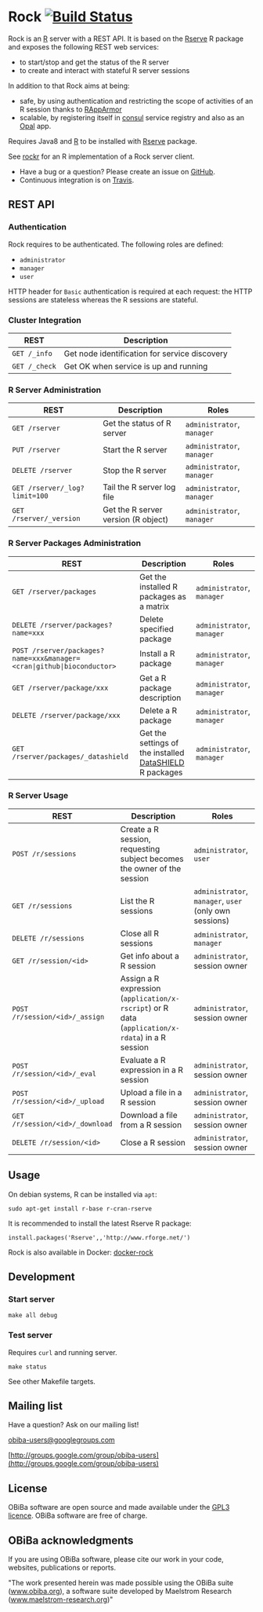 # Rock [![Build Status](https://travis-ci.com/obiba/rock.svg?branch=master)](https://travis-ci.com/obiba/rock)

Rock is an [R](http://www.r-project.org/) server with a REST API. It is based on the [Rserve](http://rforge.net/Rserve/) R package and exposes the following REST web services:

* to start/stop and get the status of the R server
* to create and interact with stateful R server sessions

In addition to that Rock aims at being:

* safe, by using authentication and restricting the scope of activities of an R session thanks to [RAppArmor](https://cran.r-project.org/package=RAppArmor)
* scalable, by registering itself in [consul](https://www.consul.io/) service registry and also as an [Opal](https://github.com/obiba/opal) app.

Requires Java8 and [R](http://www.r-project.org/) to be installed with [Rserve](http://rforge.net/Rserve/) package.

See [rockr](https://github.com/obiba/rockr) for an R implementation of a Rock server client.

* Have a bug or a question? Please create an issue on [GitHub](https://github.com/obiba/rock/issues).
* Continuous integration is on [Travis](https://travis-ci.com/obiba/rock).

## REST API

### Authentication

Rock requires to be authenticated. The following roles are defined:

* `administrator`
* `manager`
* `user`

HTTP header for `Basic` authentication is required at each request: the HTTP sessions are stateless whereas the R sessions 
are stateful.

### Cluster Integration

| REST             | Description
| ---------------- | --------------------------
| `GET /_info`     | Get node identification for service discovery
| `GET /_check`    | Get OK when service is up and running

### R Server Administration

| REST             | Description                | Roles
| ---------------- | -------------------------- | -------
| `GET /rserver`   | Get the status of R server | `administrator`, `manager`
| `PUT /rserver`   | Start the R server         | `administrator`, `manager`
| `DELETE /rserver`| Stop the R server          | `administrator`, `manager`
| `GET /rserver/_log?limit=100`   | Tail the R server log file          | `administrator`, `manager`
| `GET /rserver/_version`         | Get the R server version (R object) | `administrator`, `manager`

### R Server Packages Administration

| REST             | Description                | Roles
| ---------------- | -------------------------- | -------
| `GET /rserver/packages`               | Get the installed R packages as a matrix | `administrator`, `manager`
| `DELETE /rserver/packages?name=xxx`   | Delete specified package                | `administrator`, `manager`
| `POST /rserver/packages?name=xxx&manager=<cran\|github\|bioconductor>` | Install a R package | `administrator`, `manager`
| `GET /rserver/package/xxx`            | Get a R package description              | `administrator`, `manager`
| `DELETE /rserver/package/xxx`         | Delete a R package                       | `administrator`, `manager`
| `GET /rserver/packages/_datashield`   | Get the settings of the installed [DataSHIELD](https://www.datashield.ac.uk/) R packages | `administrator`, `manager`

### R Server Usage

| REST             | Description                | Roles
| ---------------- | -------------------------- | -----------------
| `POST /r/sessions`             | Create a R session, requesting subject becomes the owner of the session | `administrator`, `user`
| `GET /r/sessions`              | List the R sessions                    | `administrator`, `manager`, `user` (only own sessions)
| `DELETE /r/sessions`           | Close all R sessions                   | `administrator`, `manager`
| `GET /r/session/<id>`          | Get info about a R session             | `administrator`, session owner
| `POST /r/session/<id>/_assign` | Assign a R expression (`application/x-rscript`) or R data (`application/x-rdata`) in a R session | `administrator`, session owner
| `POST /r/session/<id>/_eval`   | Evaluate a R expression in a R session | `administrator`, session owner
| `POST /r/session/<id>/_upload` | Upload a file in a R session           | `administrator`, session owner
| `GET /r/session/<id>/_download`| Download a file from a R session       | `administrator`, session owner
| `DELETE /r/session/<id>`       | Close a R session                      | `administrator`, session owner

## Usage

On debian systems, R can be installed via `apt`:

```
sudo apt-get install r-base r-cran-rserve
```

It is recommended to install the latest Rserve R package:

```
install.packages('Rserve',,'http://www.rforge.net/')
```

Rock is also available in Docker: [docker-rock](https://github.com/obiba/docker-rock)

## Development

### Start server

```
make all debug
```

### Test server

Requires `curl` and running server.

```
make status
```

See other Makefile targets.

## Mailing list

Have a question? Ask on our mailing list!

obiba-users@googlegroups.com

[http://groups.google.com/group/obiba-users](http://groups.google.com/group/obiba-users)

## License

OBiBa software are open source and made available under the [GPL3 licence](http://www.obiba.org/pages/license/). OBiBa software are free of charge.

## OBiBa acknowledgments

If you are using OBiBa software, please cite our work in your code, websites, publications or reports.

"The work presented herein was made possible using the OBiBa suite (www.obiba.org), a  software suite developed by Maelstrom Research (www.maelstrom-research.org)"
